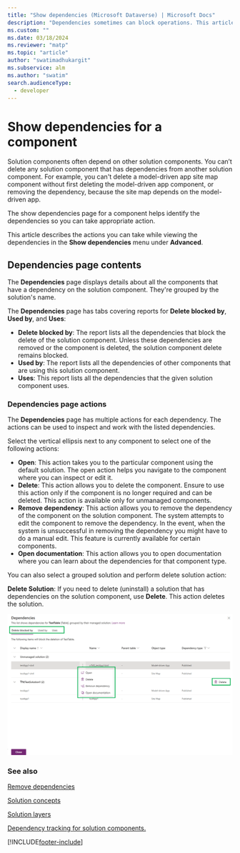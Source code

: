 ```yaml
---
title: "Show dependencies (Microsoft Dataverse) | Microsoft Docs"
description: "Dependencies sometimes can block operations. This article describes how to view dependencies and take action on dependencies."
ms.custom: ""
ms.date: 03/18/2024
ms.reviewer: "matp"
ms.topic: "article"
author: "swatimadhukargit"
ms.subservice: alm
ms.author: "swatim"
search.audienceType: 
  - developer
---
```


# Show dependencies for a component

Solution components often depend on other solution components. You can’t delete any solution component that has dependencies from another solution component. For example, you can't delete a model-driven app site map component without first deleting the model-driven app component, or removing the dependency, because the site map depends on the model-driven app.

The show dependencies page for a component helps identify the dependencies so you can take appropriate action.

This article describes the actions you can take while viewing the dependencies in the **Show dependencies** menu under **Advanced**.

## Dependencies page contents

The **Dependencies** page displays details about all the components that have a dependency on the solution component. They're grouped by the solution's name.

The **Dependencies** page has tabs covering reports for **Delete blocked by**, **Used by**, and **Uses**:

- **Delete blocked by**: The report lists all the dependencies that block the delete of the solution component. Unless these dependencies are removed or the component is deleted, the solution component delete remains blocked.
- **Used by**: The report lists all the dependencies of other components that are using this solution component.
- **Uses**: This report lists all the dependencies that the given solution component uses.

### Dependencies page actions

The **Dependencies** page has multiple actions for each dependency. The actions can be used to inspect and work with the listed dependencies.

Select the vertical ellipsis next to any component to select one of the following actions:

- **Open**: This action takes you to the particular component using the default solution. The open action helps you navigate to the component where you can inspect or edit it.
- **Delete**: This action allows you to delete the component. Ensure to use this action only if the component is no longer required and can be deleted. This action is available only for unmanaged components.
- **Remove dependency**: This action allows you to remove the dependency of the component on the solution component. The system attempts to edit the component to remove the dependency. In the event, when the system is unsuccessful in removing the dependency you might have to do a manual edit. This feature is currently available for certain components.
- **Open documentation**: This action allows you to open documentation where you can learn about the dependencies for that component type.

You can also select a grouped solution and perform delete solution action:

**Delete Solution**: If you need to delete (uninstall) a solution that has dependencies on the solution component, use **Delete**. This action deletes the solution.

![Solution dependencies action.](media/solution-component-dependencies.png "Solution dependencies action")

### See also

[Remove dependencies](./removing-dependencies.md)

[Solution concepts](./solution-concepts-alm.md)  

[Solution layers](./solution-layers-alm.md)  

[Dependency tracking for solution components.](dependency-tracking-solution-components.md)

[!INCLUDE[footer-include](../includes/footer-banner.md)]
